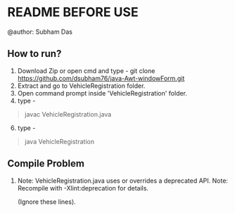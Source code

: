 # README BEFORE USE
@author: Subham Das

## How to run?
1. Download Zip or open cmd and type - git clone https://github.com/dsubham76/java-Awt-windowForm.git
2. Extract and go to VehicleRegistration folder.
3. Open command prompt inside 'VehicleRegistration' folder.
4. type - 
> javac VehicleRegistration.java
6. type - 
> java VehicleRegistration

## Compile Problem
1.  Note: VehicleRegistration.java uses or overrides a deprecated API.
	Note: Recompile with -Xlint:deprecation for details.

	(Ignore these lines).
